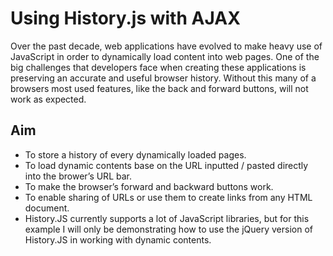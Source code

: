 # Using History.js with AJAX

Over the past decade, web applications have evolved to make heavy use of JavaScript in order to dynamically load content into web pages. One of the big challenges that developers face when creating these applications is preserving an accurate and useful browser history. Without this many of a browsers most used features, like the back and forward buttons, will not work as expected.

## Aim
+ To store a history of every dynamically loaded pages.
+ To load dynamic contents base on the URL inputted / pasted directly into the brower’s URL bar.
+ To make the browser’s forward and backward buttons work.
+ To enable sharing of URLs or use them to create links from any HTML document.
+ History.JS currently supports a lot of JavaScript libraries, but for this example I will only be demonstrating how to use the jQuery version of History.JS in working with dynamic contents.
